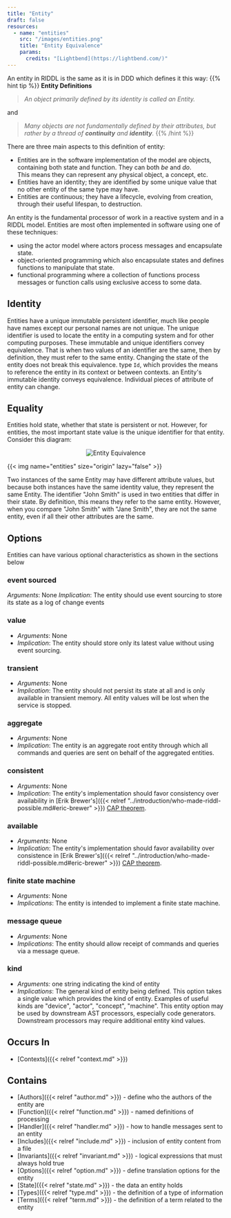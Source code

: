 ```yaml
---
title: "Entity"
draft: false
resources:
  - name: "entities"
    src: "/images/entities.png"
    title: "Entity Equivalence"
    params:
      credits: "[Lightbend](https://lightbend.com/)"
---
```


An entity in RIDDL is the same as it is in DDD which defines it this way:
{{% hint tip  %}}
**Entity Definitions**
> _An object primarily defined by its identity is called an Entity._

and

> _Many objects are not fundamentally defined by their attributes, but_
> _rather by a thread of **continuity** and **identity**._
{{% /hint %}}

There are three main aspects to this definition of entity:
* Entities are in the software implementation of the model are objects, 
  containing both state and function. They can both _be_ and _do_.  
  This means they can represent any physical object, a concept, etc. 
* Entities have an identity;  they are identified by some unique value
  that no other entity of the same type may have.
* Entities are continuous; they have a lifecycle, evolving from creation,
  through their useful lifespan, to destruction.

An entity is the fundamental processor of work in a reactive system and in a
RIDDL model. Entities are most often implemented in software using one of 
these techniques:
* using the actor model where actors process messages and encapsulate state.
* object-oriented programming which also encapsulate states and defines 
  functions to manipulate that state. 
* functional programming where a collection of functions process messages or 
  function calls using exclusive access to some data.  

## Identity
Entities have a unique immutable persistent identifier, much like people have names except our
personal names are not unique. The unique identifier is used to locate the entity in a computing
system and for other computing purposes. These immutable and unique identifiers convey
equivalence. That is when two values of an identifier are the same, then by definition, they
must refer to the same entity.  Changing the state of the entity does not break this equivalence.
type `Id`, which provides the means to reference the entity in its context or
between contexts. an Entity's immutable identity conveys equivalence.
Individual pieces of attribute of entity can change.

## Equality
Entities hold state, whether that state is persistent or not. However, for
entities, the most important state value is the unique identifier for that entity.
Consider this diagram:

<div style="text-align: center">

![Entity Equivalence](/images/entities.png "Entity Equivalence")

</div>

[//]: # (The following puts out nothing with geekdoc 0.35.2, unfortunately )

{{< img name="entities" size="origin" lazy="false" >}}

Two instances of the same Entity may have different attribute values, but
because both instances have the same identity value, they represent the same
Entity. The identifier "John Smith" is used in two entities that differ in their
state. By definition, this means they refer to the same entity.  However, when
you compare "John Smith" with "Jane Smith", they are not the same entity, even
if all their other attributes are the same.

## Options
Entities can have various optional characteristics as shown in the sections 
below

### event sourced
*Arguments*: None
*Implication*: The entity should use event sourcing to store its state as a 
log of change events

### value
* *Arguments*: None
* *Implication*: The entity should store only its latest value without using 
  event sourcing.

### transient
* *Arguments*: None
* *Implication*: The entity should not persist its state at all and is only  
  available in transient memory. All entity values will be lost when the 
  service is stopped.

### aggregate
* *Arguments*: None
* *Implication*: The entity is an aggregate root entity through which all 
  commands and queries are sent on behalf of the aggregated entities.

### consistent
* *Arguments*: None
* *Implication*: The entity's implementation should favor consistency over  
  availability in [Erik Brewer's]({{< relref "../introduction/who-made-riddl-possible.md#eric-brewer" >}})
  [CAP theorem](https://en.wikipedia.org/wiki/CAP_theorem).

### available
* *Arguments*: None
* *Implication*: The entity's implementation should favor availability over 
  consistence in [Erik Brewer's]({{< relref "../introduction/who-made-riddl-possible.md#eric-brewer" >}})
  [CAP theorem](https://en.wikipedia.org/wiki/CAP_theorem). 

### finite state machine
* *Arguments*: None
* *Implications*: The entity is intended to implement a finite state machine.

### message queue
* *Arguments*: None
* *Implications*: The entity should allow receipt of commands and queries via a
  message queue.

### kind
* *Arguments:* one string indicating the kind of entity
* *Implications*: The general kind of entity being defined. This option takes a
  single value which provides the kind of entity.  Examples of useful kinds 
  are "device", "actor", "concept", "machine". This entity option may be used
  by downstream AST processors, especially code generators. Downstream processors may
  require additional entity kind values.

## Occurs In
* [Contexts]({{< relref "context.md" >}})

## Contains

* [Authors]({{< relref "author.md" >}}) - define who the authors of the
  entity are
* [Function]({{< relref "function.md" >}}) - named definitions of processing
* [Handler]({{< relref "handler.md" >}}) - how to handle messages sent to an
  entity
* [Includes]({{< relref "include.md" >}}) - inclusion of entity content from a 
  file
* [Invariants]({{< relref "invariant.md" >}}) - logical expressions that must
  always hold true
* [Options]({{< relref "option.md" >}}) - define translation options for the
  entity
* [State]({{< relref "state.md" >}}) - the data an entity holds
* [Types]({{< relref "type.md" >}}) - the definition of a type of information
* [Terms]({{< relref "term.md" >}}) - the definition of a term related to 
  the entity

